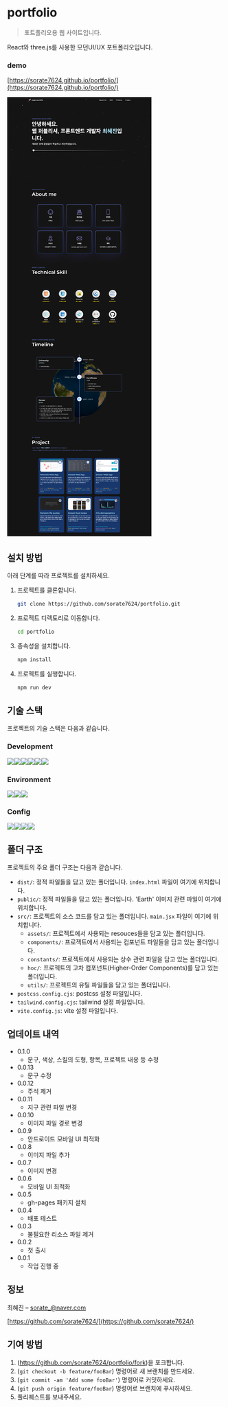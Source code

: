 # portfolio

> 포트폴리오용 웹 사이트입니다.

React와 three.js를 사용한 모던UI/UX 포트폴리오입니다.

### demo

[https://sorate7624.github.io/portfolio/](https://sorate7624.github.io/portfolio/)

![portfolio](./portfolio.png)

## 설치 방법

아래 단계를 따라 프로젝트를 설치하세요.

1. 프로젝트를 클론합니다.

   ```bash
   git clone https://github.com/sorate7624/portfolio.git
   ```

2. 프로젝트 디렉토리로 이동합니다.

   ```bash
   cd portfolio
   ```

3. 종속성을 설치합니다.

   ```bash
   npm install
   ```

4. 프로젝트를 실행합니다.
   ```bash
   npm run dev
   ```

## 기술 스택

프로젝트의 기술 스택은 다음과 같습니다.

### Development

<div style="display: flex">
  <img src="https://img.shields.io/badge/react-61DAFB?style=for-the-badge&logo=react&logoColor=white" alt="">
  <img src="https://img.shields.io/badge/react router-CA4245?style=for-the-badge&logo=reactrouter&logoColor=white">
  <img src="https://img.shields.io/badge/javascript-F7DF1E?style=for-the-badge&logo=javascript&logoColor=white">
  <img src="https://img.shields.io/badge/three js-000000?style=for-the-badge&logo=three.js&logoColor=white">
  <img src="https://img.shields.io/badge/framer-0055FF?style=for-the-badge&logo=framer&logoColor=white">
  <br/>
  <img src="https://img.shields.io/badge/react rating stars component-FED800?style=for-the-badge&logo=reactratingstarscomponent&logoColor=white">
  <img src="https://img.shields.io/badge/react vertical timeline-013B5B?style=for-the-badge&logo=reactverticaltimeline&logoColor=white">
</div>

### Environment

<div style="display: flex">
  <img src="https://img.shields.io/badge/visual studio code-007ACC?style=for-the-badge&logo=visualstudiocode&logoColor=white">
  <img src="https://img.shields.io/badge/git-F05032?style=for-the-badge&logo=git&logoColor=white">
  <img src="https://img.shields.io/badge/github-181717?style=for-the-badge&logo=github&logoColor=white">
</div>

### Config

<div style="display: flex">
  <img src="https://img.shields.io/badge/npm-CB3837?style=for-the-badge&logo=npm&logoColor=white">
  <img src="https://img.shields.io/badge/postcss-DD3A0A?style=for-the-badge&logo=postcss&logoColor=white">
  <img src="https://img.shields.io/badge/tailwind css-06B6D4?style=for-the-badge&logo=tailwindcss&logoColor=white">
  <img src="https://img.shields.io/badge/vite-646CFF?style=for-the-badge&logo=vite&logoColor=white">
</div>

## 폴더 구조

프로젝트의 주요 폴더 구조는 다음과 같습니다.

- `dist/`: 정적 파일들을 담고 있는 폴더입니다. `index.html` 파일이 여기에 위치합니다.
- `public/`: 정적 파일들을 담고 있는 폴더입니다. 'Earth' 이미지 관련 파일이 여기에 위치합니다.
- `src/`: 프로젝트의 소스 코드를 담고 있는 폴더입니다. `main.jsx` 파일이 여기에 위치합니다.
  - `assets/`: 프로젝트에서 사용되는 resouces들을 담고 있는 폴더입니다.
  - `components/`: 프로젝트에서 사용되는 컴포넌트 파일들을 담고 있는 폴더입니다.
  - `constants/`: 프로젝트에서 사용되는 상수 관련 파일을 담고 있는 폴더입니다.
  - `hoc/`: 프로젝트의 고차 컴포넌트(Higher-Order Components)를 담고 있는 폴더입니다.
  - `utils/`: 프로젝트의 유틸 파일들을 담고 있는 폴더입니다.
- `postcss.config.cjs`: postcss 설정 파일입니다.
- `tailwind.config.cjs`: tailwind 설정 파일입니다.
- `vite.config.js`: vite 설정 파일입니다.

## 업데이트 내역

- 0.1.0
  - 문구, 색상, 스킬의 도형, 항목, 프로젝트 내용 등 수정
- 0.0.13
  - 문구 수정
- 0.0.12
  - 주석 제거
- 0.0.11
  - 지구 관련 파일 변경
- 0.0.10
  - 이미지 파일 경로 변경
- 0.0.9
  - 안드로이드 모바일 UI 최적화
- 0.0.8
  - 이미지 파일 추가
- 0.0.7
  - 이미지 변경
- 0.0.6
  - 모바일 UI 최적화
- 0.0.5
  - gh-pages 패키지 설치
- 0.0.4
  - 배포 테스트
- 0.0.3
  - 불필요한 리소스 파일 제거
- 0.0.2
  - 첫 출시
- 0.0.1
  - 작업 진행 중

## 정보

최혜진 – sorate_@naver.com

[https://github.com/sorate7624/](https://github.com/sorate7624/)

## 기여 방법

1. (<https://github.com/sorate7624/portfolio/fork>)을 포크합니다.
2. (`git checkout -b feature/fooBar`) 명령어로 새 브랜치를 만드세요.
3. (`git commit -am 'Add some fooBar'`) 명령어로 커밋하세요.
4. (`git push origin feature/fooBar`) 명령어로 브랜치에 푸시하세요.
5. 풀리퀘스트를 보내주세요.
